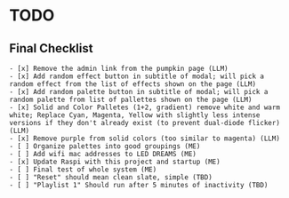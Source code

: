 # TODO

## Final Checklist
    - [x] Remove the admin link from the pumpkin page (LLM)
    - [x] Add random effect button in subtitle of modal; will pick a random effect from the list of effects shown on the page (LLM)
    - [x] Add random palette button in subtitle of modal; will pick a random palette from list of pallettes shown on the page (LLM)
    - [x] Solid and Color Palletes (1+2, gradient) remove white and warm white; Replace Cyan, Magenta, Yellow with slightly less intense versions if they don't already exist (to prevent dual-diode flicker) (LLM)
    - [x] Remove purple from solid colors (too similar to magenta) (LLM)
    - [ ] Organize palettes into good groupings (ME)
    - [ ] Add wifi mac addresses to LED DREAMS (ME)
    - [x] Update Raspi with this project and startup (ME)
    - [ ] Final test of whole system (ME)
    - [ ] "Reset" should mean clean slate, simple (TBD)
    - [ ] "Playlist 1" Should run after 5 minutes of inactivity (TBD)